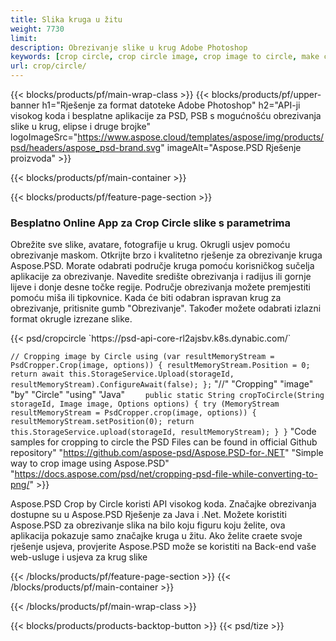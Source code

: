 ```yaml
---
title: Slika kruga u žitu
weight: 7730
limit: 
description: Obrezivanje slike u krug Adobe Photoshop
keywords: [crop circle, crop circle image, crop image to circle, make circle photo]
url: crop/circle/
---
```

{{< blocks/products/pf/main-wrap-class >}}
{{< blocks/products/pf/upper-banner h1="Rješenje za format datoteke Adobe Photoshop" h2="API-ji visokog koda i besplatne aplikacije za PSD, PSB s mogućnošću obrezivanja slike u krug, elipse i druge brojke" logoImageSrc="https://www.aspose.cloud/templates/aspose/img/products/psd/headers/aspose_psd-brand.svg" imageAlt="Aspose.PSD Rješenje proizvoda" >}}

{{< blocks/products/pf/main-container >}}

{{< blocks/products/pf/feature-page-section >}}
<h3 class="headingpdleft">Besplatno Online App za Crop Circle slike s parametrima</h3>
<p>Obrežite sve slike, avatare, fotografije u krug. Okrugli usjev pomoću obrezivanje maskom. Otkrijte brzo i kvalitetno rješenje za obrezivanje kruga Aspose.PSD. Morate odabrati područje kruga pomoću korisničkog sučelja aplikacije za obrezivanje. Navedite središte obrezivanja i radijus ili gornje lijeve i donje desne točke regije. Područje obrezivanja možete premjestiti pomoću miša ili tipkovnice. Kada će biti odabran ispravan krug za obrezivanje, pritisnite gumb "Obrezivanje". Također možete odabrati izlazni format okrugle izrezane slike.</p>
{{< psd/cropcircle `https://psd-api-core-rl2ajsbv.k8s.dynabic.com/` 

`// Cropping image by Circle
using (var resultMemoryStream = PsdCropper.Crop(image, options))
{
	resultMemoryStream.Position = 0;
	return await this.StorageService.Upload(storageId, resultMemoryStream).ConfigureAwait(false);
};` 
     "//" "Cropping" "image" "by" "Circle" "using" "Java" 
`    public static String cropToCircle(String storageId, Image image, Options options) {
        try (MemoryStream resultMemoryStream = PsdCropper.crop(image, options)) {
            resultMemoryStream.setPosition(0);
            return this.StorageService.upload(storageId, resultMemoryStream);
        }
    }` 
"Code samples for cropping to circle the PSD Files can be found in official Github repository"  "https://github.com/aspose-psd/Aspose.PSD-for-.NET" 
"Simple way to crop image using Aspose.PSD" "https://docs.aspose.com/psd/net/cropping-psd-file-while-converting-to-png/" >}}
<p>Aspose.PSD Crop by Circle koristi API visokog koda. Značajke obrezivanja dostupne su u Aspose.PSD Rješenje za Java i .Net. Možete koristiti Aspose.PSD za obrezivanje slika na bilo koju figuru koju želite, ova aplikacija pokazuje samo značajke kruga u žitu. Ako želite craete svoje rješenje usjeva, provjerite Aspose.PSD može se koristiti na Back-end vaše web-usluge i usjeva za krug slike</p>
<!--<ul>
<li><a href="psb">PSB Circle Crop</a></li>
<li><a href="ellipse">Ellipse crop App</a></li>
</ul>-->
{{< /blocks/products/pf/feature-page-section >}}
{{< /blocks/products/pf/main-container >}}


{{< /blocks/products/pf/main-wrap-class >}}

{{< blocks/products/products-backtop-button >}}
{{< psd/tize >}}
